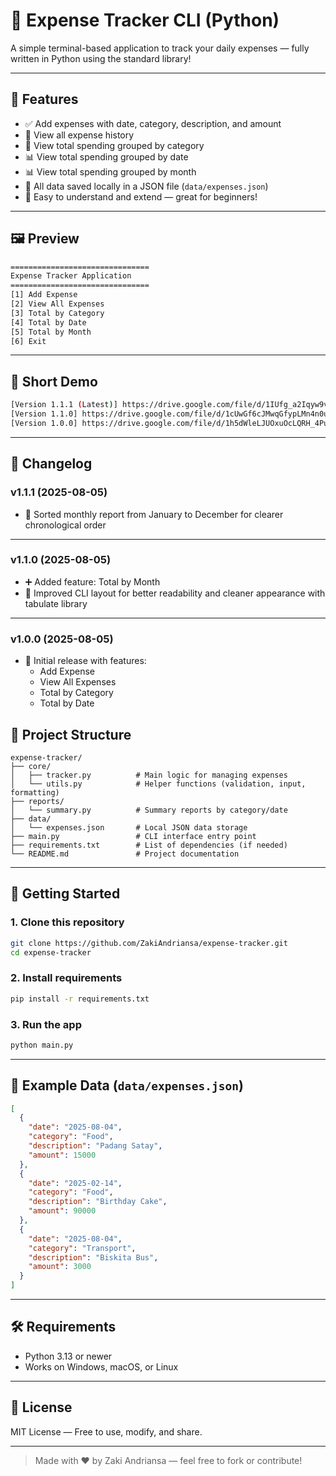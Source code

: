# 💸 Expense Tracker CLI (Python)

A simple terminal-based application to track your daily expenses — fully written in Python using the standard library!

---

## 📌 Features

- ✅ Add expenses with date, category, description, and amount
- 📅 View all expense history
- 📂 View total spending grouped by category
- 📊 View total spending grouped by date
- 📊 View total spending grouped by month
- 💾 All data saved locally in a JSON file (`data/expenses.json`)
- 🧠 Easy to understand and extend — great for beginners!

---

## 🖼️ Preview

```bash
===============================
Expense Tracker Application
===============================
[1] Add Expense
[2] View All Expenses
[3] Total by Category
[4] Total by Date
[5] Total by Month
[6] Exit
```

---
## 🎥 Short Demo
```bash
[Version 1.1.1 (Latest)] https://drive.google.com/file/d/1IUfg_a2Iqyw9vhoxgpgyJBMzVjVE92w_/view?usp=drive_link
[Version 1.1.0] https://drive.google.com/file/d/1cUwGf6cJMwqGfypLMn4n0ueuI9dCI69E/view?usp=drive_link
[Version 1.0.0] https://drive.google.com/file/d/1h5dWleLJUOxuOcLQRH_4PuxO4sgmGZcH/view?usp=drive_link
```
---

## 📖 Changelog

### v1.1.1 (2025-08-05)
- 📅 Sorted monthly report from January to December for clearer chronological order

---

### v1.1.0 (2025-08-05)
- ➕ Added feature: Total by Month
- 🎨 Improved CLI layout for better readability and cleaner appearance with tabulate library

---

### v1.0.0 (2025-08-05)
- 🚀 Initial release with features:
    - Add Expense 
    - View All Expenses 
    - Total by Category 
    - Total by Date


## 📂 Project Structure

```
expense-tracker/
├── core/
│   ├── tracker.py          # Main logic for managing expenses
│   └── utils.py            # Helper functions (validation, input, formatting)
├── reports/
│   └── summary.py          # Summary reports by category/date
├── data/
│   └── expenses.json       # Local JSON data storage
├── main.py                 # CLI interface entry point
├── requirements.txt        # List of dependencies (if needed)
└── README.md               # Project documentation
```

---

## 🚀 Getting Started

### 1. Clone this repository

```bash
git clone https://github.com/ZakiAndriansa/expense-tracker.git
cd expense-tracker
```

### 2. Install requirements
```bash
pip install -r requirements.txt
```

### 3. Run the app

```bash
python main.py
```

---

## 🧪 Example Data (`data/expenses.json`)

```json
[
  {
    "date": "2025-08-04",
    "category": "Food",
    "description": "Padang Satay",
    "amount": 15000
  },
  {
    "date": "2025-02-14",
    "category": "Food",
    "description": "Birthday Cake",
    "amount": 90000
  },
  {
    "date": "2025-08-04",
    "category": "Transport",
    "description": "Biskita Bus",
    "amount": 3000
  }
]
```

---

## 🛠 Requirements

- Python 3.13 or newer
- Works on Windows, macOS, or Linux

---

## 📄 License

MIT License — Free to use, modify, and share.

---

> Made with ❤️ by Zaki Andriansa — feel free to fork or contribute!
